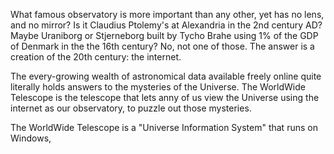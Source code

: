 What famous observatory is more important than any other, yet has no lens, and no mirror?  Is it Claudius Ptolemy's  at Alexandria in the 2nd century AD?  Maybe Uraniborg or Stjerneborg built by Tycho Brahe using 1% of the GDP of Denmark in the the 16th century?  No, not one of those.  The answer is a creation of the 20th century: the internet. 

The every-growing wealth of astronomical data available freely online quite literally holds answers to the mysteries of the Universe.  The WorldWide Telescope is the telescope that lets anny of us view the Universe using the internet as our observatory, to puzzle out those mysteries. 

The WorldWide Telescope is a "Universe Information System" that runs on Windows, 